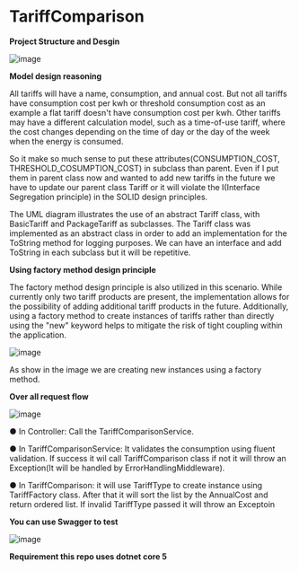 # TariffComparison

**Project Structure and Desgin**

![image](https://user-images.githubusercontent.com/17432146/212719950-af943e9e-4507-43e4-87f4-40a7e6569e6e.png)



**Model design reasoning** 

All tariffs will have a name, consumption, and annual cost. But not all tariffs have consumption cost per kwh or threshold consumption cost as an example a flat tariff doesn't have consumption cost per kwh. Other tariffs may have a different calculation model, such as a time-of-use tariff, where the cost changes depending on the time of day or the day of the week when the energy is consumed. 

So it  make so much sense to put these attributes(CONSUMPTION_COST,  THRESHOLD_COSUMPTION_COST) in subclass than parent. Even if I put them in parent class now and wanted to add new tariffs in the future we have to update our parent class Tariff or it will violate the I(Interface Segregation principle) in the SOLID design principles.


The UML diagram illustrates the use of an abstract Tariff class, with BasicTariff and PackageTariff as subclasses. The Tariff class was implemented as an abstract class in order to add an implementation for the ToString method for logging purposes. We can have an interface and add ToString in each subclass but it will be repetitive. 

**Using factory method design principle**


The factory method design principle is also utilized in this scenario. While currently only two tariff products are present, the implementation allows for the possibility of adding additional tariff products in the future. Additionally, using a factory method to create instances of tariffs rather than directly using the "new" keyword helps to mitigate the risk of tight coupling within the application.


![image](https://user-images.githubusercontent.com/17432146/212721921-fe87cade-9d18-46a2-9823-097b83dd6736.png)

As show in the image we are creating new instances using a factory method. 

**Over all request flow**

![image](https://user-images.githubusercontent.com/17432146/212724776-8a83d7c9-9359-4c6b-979e-2343a2613b5f.png)

● In Controller: Call the TariffComparisonService.

● In TariffComparisonService: It validates the consumption using fluent validation. If success it wil call TariffComparison class if not it will throw an Exception(It will be handled by ErrorHandlingMiddleware).

● In TariffComparison: it will use TariffType to create instance using TariffFactory class. After that it will sort the list by the AnnualCost and return ordered list. If invalid TariffType passed it will throw an Exceptoin

**You can use Swagger to test**

![image](https://user-images.githubusercontent.com/17432146/212743391-cb41b5cd-42c6-41ab-ba3f-15e8c92134fe.png)


**Requirement this repo uses dotnet core 5**
